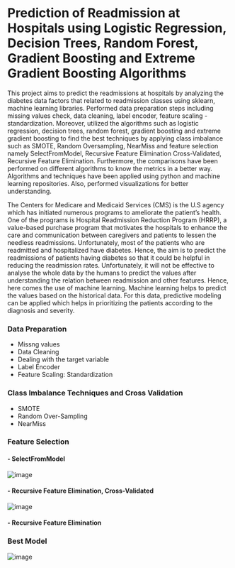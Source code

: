 # Prediction of Readmission at Hospitals using Logistic Regression, Decision Trees, Random Forest, Gradient Boosting and Extreme Gradient Boosting Algorithms
This project aims to predict the readmissions at hospitals by analyzing the diabetes data factors that related to readmission classes using sklearn, machine learning libraries. Performed data preparation steps including missing values check, data cleaning, label encoder, feature scaling - standardization. Moreover, utilized the algorithms such as logistic regression, decision trees, random forest, gradient boosting and extreme gradient boosting to find the best techniques by applying class imbalance such as SMOTE, Random Oversampling, NearMiss and feature selection namely SelectFromModel, Recursive Feature Elimination Cross-Validated, Recursive Feature Elimination. Furthermore, the comparisons have been performed on different algorithms to know the metrics in a better way. Algorithms and techniques have been applied using python and machine learning repositories. Also, performed visualizations for better understanding.


The Centers for Medicare and Medicaid Services (CMS) is the U.S agency which has initiated numerous programs to ameliorate the patient’s health. One of the programs is Hospital Readmission Reduction Program (HRRP), a value-based purchase program that motivates the hospitals to enhance the care and communication between caregivers and patients to lessen the needless readmissions. Unfortunately, most of the patients who are readmitted and hospitalized have diabetes. Hence, the aim is to predict the readmissions of patients having diabetes so that it could be helpful in reducing the readmission rates. Unfortunately, it will not be effective to analyse the whole data by the humans to predict the values after understanding the relation between readmission and other features. Hence, here comes the use of machine learning. Machine learning helps to predict the values based on the historical data. For this data, predictive modeling can be applied which helps in prioritizing the patients according to the diagnosis and severity. 

### Data Preparation
- Missng values
- Data Cleaning
- Dealing with the target variable
- Label Encoder
- Feature Scaling: Standardization

### Class Imbalance Techniques and Cross Validation
- SMOTE
- Random Over-Sampling
- NearMiss

### Feature Selection
#### - SelectFromModel
![image](https://user-images.githubusercontent.com/49236667/109395487-96293a80-7924-11eb-8e3c-e8575b9e3614.png)
#### -  Recursive Feature Elimination, Cross-Validated
![image](https://user-images.githubusercontent.com/49236667/109395637-53b42d80-7925-11eb-853e-6636a6883f3a.png)
#### -  Recursive Feature Elimination

### Best Model
![image](https://user-images.githubusercontent.com/49236667/109395374-ed7adb00-7923-11eb-8d3e-b76cd5b5b206.png)
